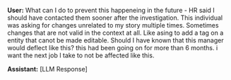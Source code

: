 **User:**
What can I do to prevent this happeneing in the future - HR said I should have contacted them sooner after the investigation. This individual was asking for changes unrelated to my story multiple times. Sometimes changes that are not valid in the context at all. Like asing to add a <editable> tag on a entity that canot be made editable. Should I have known that this manager would deflect like this? this had been going on for more than 6 months. i want the next job I take to not be affected like this. 

**Assistant:**
[LLM Response]

